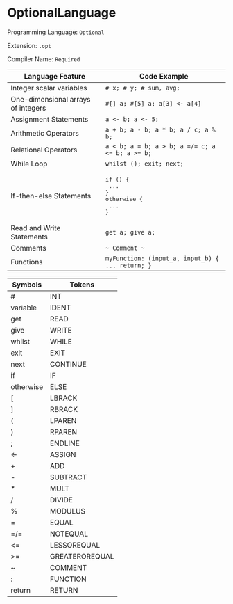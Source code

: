 # OptionalLanguage

Programming Language: `Optional`

Extension: `.opt`

Compiler Name: `Required`

| Language Feature | Code Example |
|----------------------|---------|
|Integer scalar variables|`# x; # y; # sum, avg;`|
|One-dimensional arrays of integers|`#[] a; #[5] a; a[3] <- a[4]`|
|Assignment Statements|`a <- b; a <- 5;`|
|Arithmetic Operators|`a + b; a - b; a * b; a / c; a % b;`|
|Relational Operators|`a < b; a = b; a > b; a =/= c; a <= b; a >= b;`|
|While Loop|`whilst (); exit; next;`|
|If-then-else Statements|<pre>if () {<br>    ... <br>}<br>otherwise {<br>    ... <br>}</pre>|
|Read and Write Statements|`get a; give a;`|
|Comments|`~ Comment ~`|
|Functions|`myFunction: (input_a, input_b) { ... return; }`|

|Symbols|Tokens|
|---------|-----|
|#|INT|
|variable|IDENT|
|get|READ|
|give|WRITE|
|whilst|WHILE|
|exit|EXIT|
|next|CONTINUE|
|if|IF|
|otherwise|ELSE|
|[|LBRACK|
|]|RBRACK|
|(|LPAREN|
|)|RPAREN|
|;|ENDLINE|
|<-|ASSIGN|
|+|ADD|
|-|SUBTRACT|
|*|MULT|
|/|DIVIDE|
|%|MODULUS|
|=|EQUAL|
|=/=|NOTEQUAL|
|<=|LESSOREQUAL|
|>=|GREATEROREQUAL|
|~|COMMENT|
|:|FUNCTION|
|return|RETURN|
